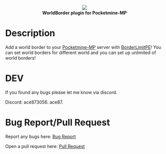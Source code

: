 <p align="center">
    <a href="https://github.com/Terpz710/WorldBorderPE"><img src="https://github.com/Terpz710/WorldBorderPE/blob/main/icon.png"></img></a><br>
    <b>WorldBorder plugin for Pocketmine-MP</b>

# Description
Add a world border to your [Pocketmine-MP](https://github.com/pmmp/PocketMine-MP) server with [BorderLimitPE](https://github.com/Terpz710/WorldBorderPE)! You can set world borders for different world and you can set up unlimited of world borders!

# DEV

If you found any bugs please let me know via discord.

Discord: ace873056.
         ace87.

# Bug Report/Pull Request

Report any bugs here: [Bug Report](https://github.com/Terpz710/WorldBorderPE/issues/new)

Open a pull request here: [Pull Request](https://github.com/Terpz710/WorldBorderPE/pulls)
